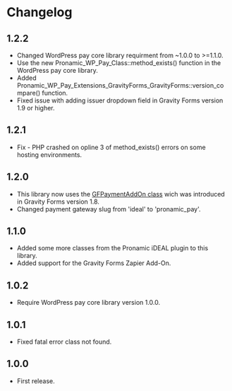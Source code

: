 # Changelog

## 1.2.2
*	Changed WordPress pay core library requirment from ~1.0.0 to >=1.1.0.
*	Use the new Pronamic_WP_Pay_Class::method_exists() function in the WordPress pay core library.
*	Added Pronamic_WP_Pay_Extensions_GravityForms_GravityForms::version_compare() function.
*	Fixed issue with adding issuer dropdown field in Gravity Forms version 1.9 or higher.

## 1.2.1
*	Fix - PHP crashed on opline 3 of method_exists() errors on some hosting environments.

## 1.2.0
*	This library now uses the [GFPaymentAddOn class](https://github.com/gravityforms/gravityforms/blob/1.8/includes/addon/class-gf-payment-addon.php) wich was introduced in Gravity Forms version 1.8.
*	Changed payment gateway slug from 'ideal' to 'pronamic_pay'.

## 1.1.0
*	Added some more classes from the Pronamic iDEAL plugin to this library.
*	Added support for the Gravity Forms Zapier Add-On.

## 1.0.2
*	Require WordPress pay core library version 1.0.0.

## 1.0.1
*	Fixed fatal error class not found.

## 1.0.0
*	First release.
